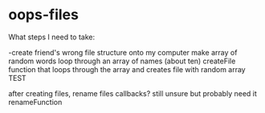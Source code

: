 # oops-files

What steps I need to take:

-create friend's wrong file structure onto my computer
  make array of random words
  loop through an array of names (about ten)
  createFile function that loops through the array and creates file with random array
  TEST
  
after creating files, rename files
  callbacks? still unsure but probably need it
  renameFunction 
